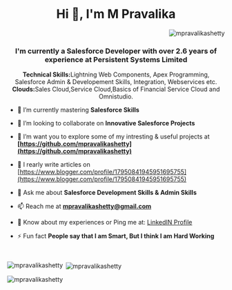 
<h1 align="center">Hi 👋, I'm M Pravalika</h1>
<p align="right"> <img src="https://komarev.com/ghpvc/?username=mpravalikashetty&label=Profile%20views&color=0e75b6&style=flat" alt="mpravalikashetty" /> </p>
<h3 align="center">I'm currently a Salesforce Developer with over 2.6 years of experience at Persistent Systems Limited</h3>
<p align="center">
  <b>Technical Skills:</b>Lightning Web Components, Apex Programming, Salesforce Admin & Developement Skills, Integration, Webservices etc.
  <b>Clouds:</b>Sales Cloud,Service Cloud,Basics of Financial Service Cloud and Omnistudio.
</p>



-  🌱 I’m currently mastering **Salesforce Skills**

- 👯 I’m looking to collaborate on **Innovative Salesforce Projects**

- 🤝 I’m want you to explore some of my intresting & useful projects at **[https://github.com/mpravalikashetty](https://github.com/mpravalikashetty)**

- 📝 I rearly write articles on [https://www.blogger.com/profile/17950841945951695755](https://www.blogger.com/profile/17950841945951695755)

- 💬 Ask me about **Salesforce Development Skills & Admin Skills**

- 📫 Reach me at **mpravalikashetty@gmail.com**
  
- 📄 Know about my experiences or Ping me at: [LinkedIN Profile](https://www.linkedin.com/in/m-pravalika/)
  
- ⚡ Fun fact **People say that I am Smart, But I think I am Hard Working**
<br/>

<p><img align="left" src="https://github-readme-stats.vercel.app/api/top-langs?username=mpravalikashetty&show_icons=true&locale=en&layout=compact" alt="mpravalikashetty" /></p>

<p>&nbsp;<img align="center" src="https://github-readme-stats.vercel.app/api?username=mpravalikashetty&show_icons=true&locale=en" alt="mpravalikashetty" /></p>

<p><img align="center" src="https://github-readme-streak-stats.herokuapp.com/?user=mpravalikashetty&" alt="mpravalikashetty" /></p>
